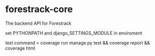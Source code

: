# forestrack-core

The backend API for Forestrack

set PYTHONPATH and django_SETTINGS_MODULE in enviroment

test command = coverage run manage.py test && coverage report && coverage html
